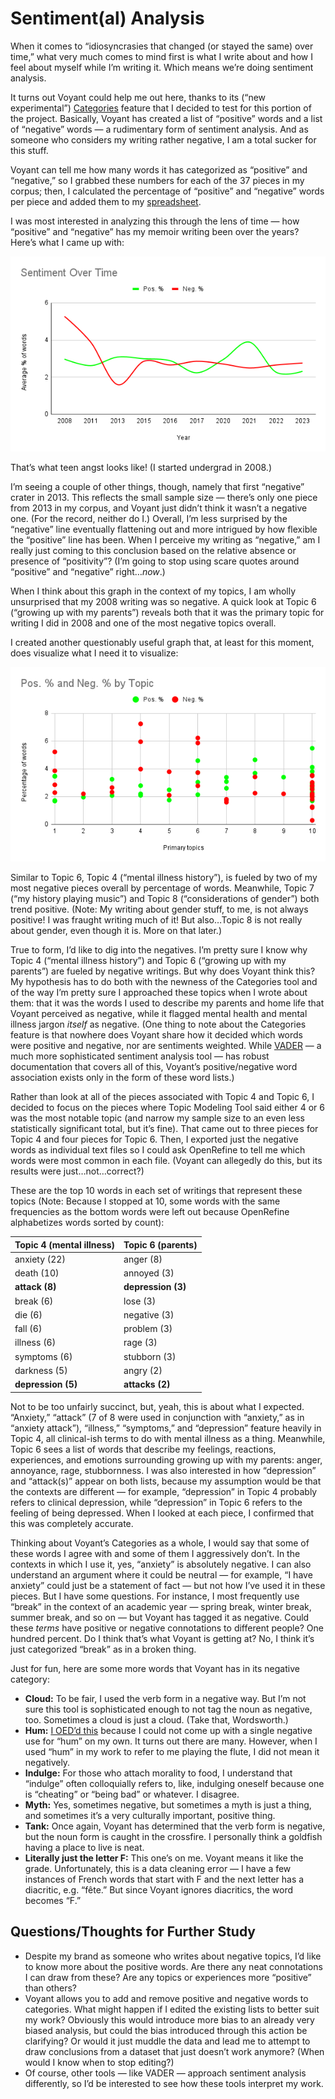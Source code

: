 # Sentiment(al) Analysis

When it comes to “idiosyncrasies that changed (or stayed the same) over time,” what very much comes to mind first is what I write about and how I feel about myself while I’m writing it. Which means we’re doing sentiment analysis.

It turns out Voyant could help me out here, thanks to its (“new experimental”) [Categories](https://voyant-tools.org/docs/#!/guide/categories) feature that I decided to test for this portion of the project. Basically, Voyant has created a list of “positive” words and a list of “negative” words — a rudimentary form of sentiment analysis. And as someone who considers my writing rather negative, I am a total sucker for this stuff.

Voyant can tell me how many words it has categorized as “positive” and “negative,” so I grabbed these numbers for each of the 37 pieces in my corpus; then, I calculated the percentage of “positive” and “negative” words per piece and added them to my [spreadsheet](part-5.md).

I was most interested in analyzing this through the lens of time — how “positive” and “negative” has my memoir writing been over the years? Here’s what I came up with:

![A graph called Sentiment Over Time with two lines, one green and one red, weaving from about 2 to 6% positive or negative word counts over a span from 2008 to 2023.](images/sentiment-over-time.png)

That’s what teen angst looks like! (I started undergrad in 2008.)

I’m seeing a couple of other things, though, namely that first “negative” crater in 2013. This reflects the small sample size — there’s only one piece from 2013 in my corpus, and Voyant just didn’t think it wasn’t a negative one. (For the record, neither do I.) Overall, I’m less surprised by the “negative” line eventually flattening out and more intrigued by how flexible the “positive” line has been. When I perceive my writing as “negative,” am I really just coming to this conclusion based on the relative absence or presence of “positivity”? (I’m going to stop using scare quotes around “positive” and “negative” right…_now_.)

When I think about this graph in the context of my topics, I am wholly unsurprised that my 2008 writing was so negative. A quick look at Topic 6 (“growing up with my parents”) reveals both that it was the primary topic for writing I did in 2008 and one of the most negative topics overall.

I created another questionably useful graph that, at least for this moment, does visualize what I need it to visualize:

![A graph called Positive Percentage and Negative Percentage By Topic with green and red dots each representing an individual piece across 10 topics.](images/sentiment-topics.png)

Similar to Topic 6, Topic 4 (“mental illness history”), is fueled by two of my most negative pieces overall by percentage of words. Meanwhile, Topic 7 (“my history playing music”) and Topic 8 (“considerations of gender”) both trend positive. (Note: My writing about gender stuff, to me, is not always positive! I was fraught writing much of it! But also…Topic 8 is not really about gender, even though it is. More on that later.)

True to form, I’d like to dig into the negatives. I’m pretty sure I know why Topic 4 (“mental illness history”) and Topic 6 (“growing up with my parents”) are fueled by negative writings. But why does Voyant think this? My hypothesis has to do both with the newness of the Categories tool and of the way I’m pretty sure I approached these topics when I wrote about them: that it was the words I used to describe my parents and home life that Voyant perceived as negative, while it flagged mental health and mental illness jargon _itself_ as negative. (One thing to note about the Categories feature is that nowhere does Voyant share how it decided which words were positive and negative, nor are sentiments weighted. While [VADER](https://vadersentiment.readthedocs.io/en/latest/index.html) — a much more sophisticated sentiment analysis tool — has robust documentation that covers all of this, Voyant’s positive/negative word association exists only in the form of these word lists.)

Rather than look at all of the pieces associated with Topic 4 and Topic 6, I decided to focus on the pieces where Topic Modeling Tool said either 4 or 6 was the most notable topic (and narrow my sample size to an even less statistically significant total, but it’s fine). That came out to three pieces for Topic 4 and four pieces for Topic 6. Then, I exported just the negative words as individual text files so I could ask OpenRefine to tell me which words were most common in each file. (Voyant can allegedly do this, but its results were just…not…correct?)

These are the top 10 words in each set of writings that represent these topics (Note: Because I stopped at 10, some words with the same frequencies as the bottom words were left out because OpenRefine alphabetizes words sorted by count):

| Topic 4 (mental illness) | Topic 6 (parents) |
|---|---|
| anxiety (22) | anger (8) |
| death (10) | annoyed (3) |
| **attack (8)** | **depression (3)** |
| break (6) | lose (3) |
| die (6) | negative (3) |
| fall (6) | problem (3) |
| illness (6) | rage (3) |
| symptoms (6) | stubborn (3) |
| darkness (5) | angry (2) |
| **depression (5)** | **attacks (2)** |

Not to be too unfairly succinct, but, yeah, this is about what I expected. “Anxiety,” “attack” (7 of 8 were used in conjunction with “anxiety,” as in “anxiety attack”), “illness,” “symptoms,” and “depression” feature heavily in Topic 4, all clinical-ish terms to do with mental illness as a thing. Meanwhile, Topic 6 sees a list of words that describe my feelings, reactions, experiences, and emotions surrounding growing up with my parents: anger, annoyance, rage, stubbornness. I was also interested in how “depression” and “attack(s)” appear on both lists, because my assumption would be that the contexts are different — for example, “depression” in Topic 4 probably refers to clinical depression, while “depression” in Topic 6 refers to the feeling of being depressed. When I looked at each piece, I confirmed that this was completely accurate.

Thinking about Voyant’s Categories as a whole, I would say that some of these words I agree with and some of them I aggressively don’t. In the contexts in which I use it, yes, “anxiety” is absolutely negative. I can also understand an argument where it could be neutral — for example, “I have anxiety” could just be a statement of fact — but not how I’ve used it in these pieces. But I have some questions. For instance, I most frequently use “break” in the context of an academic year — spring break, winter break, summer break, and so on — but Voyant has tagged it as negative. Could these *terms* have positive or negative connotations to different people? One hundred percent. Do I think that’s what Voyant is getting at? No, I think it’s just categorized “break” as in a broken thing.

Just for fun, here are some more words that Voyant has in its negative category:

- **Cloud:** To be fair, I used the verb form in a negative way. But I’m not sure this tool is sophisticated enough to not tag the noun as negative, too. Sometimes a cloud is just a cloud. (Take that, Wordsworth.)
- **Hum:** [I OED’d this](https://www.oed.com/search/dictionary/?scope=Entries&q=hum) because I could not come up with a single negative use for “hum” on my own. It turns out there are many. However, when I used “hum” in my work to refer to me playing the flute, I did not mean it negatively.
- **Indulge:** For those who attach morality to food, I understand that “indulge” often colloquially refers to, like, indulging oneself because one is “cheating” or “being bad” or whatever. I disagree.
- **Myth:** Yes, sometimes negative, but sometimes a myth is just a thing, and sometimes it’s a very culturally important, positive thing.
- **Tank:** Once again, Voyant has determined that the verb form is negative, but the noun form is caught in the crossfire. I personally think a goldfish having a place to live is neat.
- **Literally just the letter F:** This one’s on me. Voyant means it like the grade. Unfortunately, this is a data cleaning error — I have a few instances of French words that start with F and the next letter has a diacritic, e.g. “fête.” But since Voyant ignores diacritics, the word becomes “F.”

## Questions/Thoughts for Further Study

- Despite my brand as someone who writes about negative topics, I’d like to know more about the positive words. Are there any neat connotations I can draw from these? Are any topics or experiences more “positive” than others?
- Voyant allows you to add and remove positive and negative words to categories. What might happen if I edited the existing lists to better suit my work? Obviously this would introduce more bias to an already very biased analysis, but could the bias introduced through this action be clarifying? Or would it just muddle the data and lead me to attempt to draw conclusions from a dataset that just doesn’t work anymore? (When would I know when to stop editing?)
- Of course, other tools — like VADER — approach sentiment analysis differently, so I’d be interested to see how these tools interpret my work.